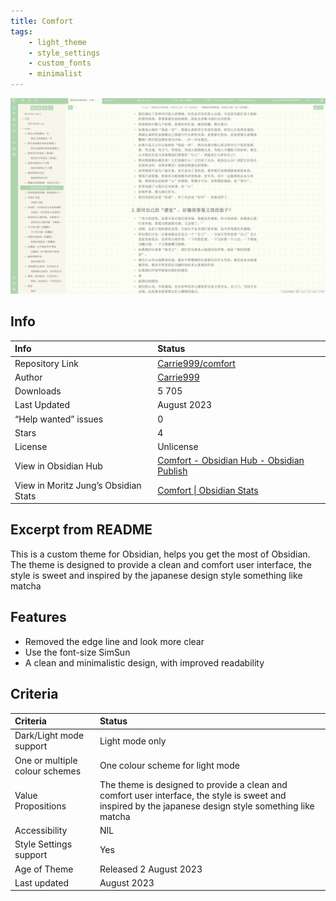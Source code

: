 ```yaml
---
title: Comfort
tags:
    - light_theme
    - style_settings
    - custom_fonts
    - minimalist
---
```


<img src="https://raw.githubusercontent.com/Carrie999/comfort/refs/heads/main/screenshot-big-bg.png">

## Info
| Info | Status |
| :--- | :--- |
| Repository Link | [Carrie999/comfort](https://github.com/Carrie999/comfort) |
| Author | [Carrie999](https://github.com/Carrie999) |
| Downloads | 5 705 |
| Last Updated | August 2023 |
| “Help wanted” issues | 0 |
| Stars | 4 |
| License | Unlicense |
| View in Obsidian Hub | [Comfort \- Obsidian Hub \- Obsidian Publish](https://publish.obsidian.md/hub/02+-+Community+Expansions/02.05+All+Community+Expansions/Themes/Comfort) |
| View in Moritz Jung’s Obsidian Stats | [Comfort \| Obsidian Stats](https://www.moritzjung.dev/obsidian-stats/themes/comfort/) |

## Excerpt from README
This is a custom theme for Obsidian, helps you get the most of Obsidian. The theme is designed to provide a clean and comfort user interface, the style is sweet and inspired by the japanese design style something like matcha

## Features
- Removed the edge line and look more clear
- Use the font-size SimSun
- A clean and minimalistic design, with improved readability

## Criteria
| Criteria | Status | 
| :--- | :--- | 
| Dark/Light mode support | Light mode only | 
| One or multiple colour schemes | One colour scheme for light mode | 
| Value Propositions | The theme is designed to provide a clean and comfort user interface, the style is sweet and inspired by the japanese design style something like matcha |
| Accessibility | NIL | 
| Style Settings support | Yes | 
| Age of Theme | Released 2 August 2023 | 
| Last updated | August 2023 | 